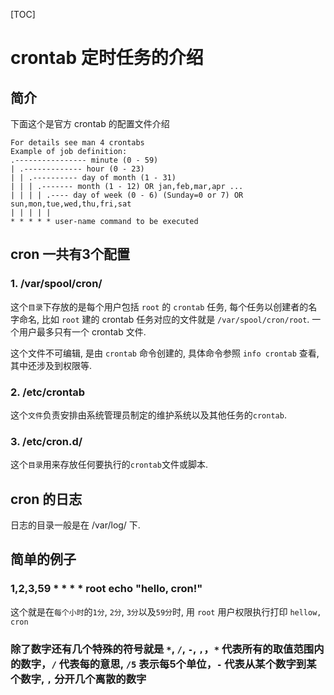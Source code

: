[TOC]

# crontab 定时任务的介绍

## 简介
下面这个是官方 crontab 的配置文件介绍
```
For details see man 4 crontabs
Example of job definition:
.---------------- minute (0 - 59)
| .------------- hour (0 - 23)
| | .---------- day of month (1 - 31)
| | | .------- month (1 - 12) OR jan,feb,mar,apr ...
| | | | .---- day of week (0 - 6) (Sunday=0 or 7) OR sun,mon,tue,wed,thu,fri,sat
| | | | |
* * * * * user-name command to be executed
```

## cron 一共有3个配置
### 1. /var/spool/cron/ 
这个`目录`下存放的是每个用户包括 `root` 的 `crontab` 任务, 每个任务以创建者的名字命名, 比如 `root` 建的 crontab 任务对应的文件就是 `/var/spool/cron/root`. 一个用户最多只有一个 crontab 文件.

这个文件不可编辑, 是由 `crontab` 命令创建的, 具体命令参照 `info crontab` 查看, 其中还涉及到权限等.

### 2. /etc/crontab 
这个`文件`负责安排由系统管理员制定的维护系统以及其他任务的`crontab`.

### 3. /etc/cron.d/
这个`目录`用来存放任何要执行的`crontab`文件或脚本.

## cron 的日志

日志的目录一般是在 /var/log/ 下.

## 简单的例子

### 1,2,3,59 * * * * root echo "hello, cron!"
这个就是在`每个小时`的`1分`, `2分`, `3分`以及`59分`时, 用 `root` 用户权限执行打印 `hellow, cron`

### 除了数字还有几个特殊的符号就是 `*`, `/`, `-`, `,`，`*` 代表所有的取值范围内的数字，`/` 代表每的意思, `/5` 表示每5个单位，`-` 代表从某个数字到某个数字, `,` 分开几个离散的数字
